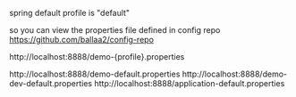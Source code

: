 spring default profile is "default"

so you can view the properties file defined in config repo https://github.com/ballaa2/config-repo

http://localhost:8888/demo-{profile}.properties


http://localhost:8888/demo-default.properties
http://localhost:8888/demo-dev-default.properties
http://localhost:8888/application-default.properties
